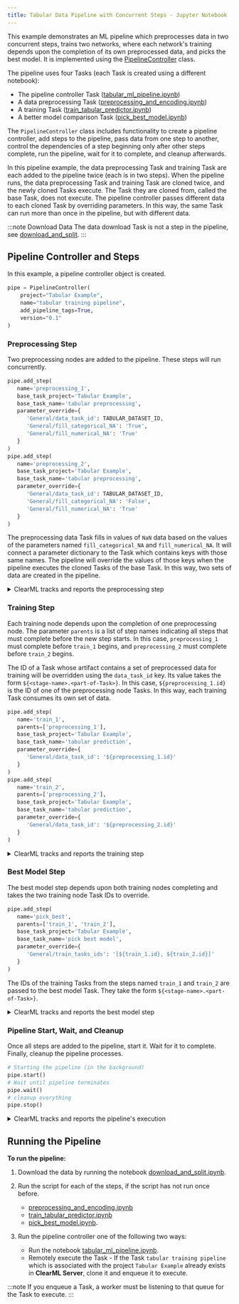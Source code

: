 ```yaml
---
title: Tabular Data Pipeline with Concurrent Steps - Jupyter Notebook 
---
```


This example demonstrates an ML pipeline which preprocesses data in two concurrent steps, trains two networks, where each 
network's training depends upon the completion of its own preprocessed data, and picks the best model. It is implemented 
using the [PipelineController](../../../../../references/sdk/automation_controller_pipelinecontroller.md) 
class.

The pipeline uses four Tasks (each Task is created using a different notebook): 

* The pipeline controller Task ([tabular_ml_pipeline.ipynb](https://github.com/allegroai/clearml/blob/master/examples/frameworks/pytorch/notebooks/table/tabular_ml_pipeline.ipynb))
* A data preprocessing Task ([preprocessing_and_encoding.ipynb](https://github.com/allegroai/clearml/blob/master/examples/frameworks/pytorch/notebooks/table/preprocessing_and_encoding.ipynb))
* A training Task ([train_tabular_predictor.ipynb](https://github.com/allegroai/clearml/blob/master/examples/frameworks/pytorch/notebooks/table/train_tabular_predictor.ipynb))
* A better model comparison Task ([pick_best_model.ipynb](https://github.com/allegroai/clearml/blob/master/examples/frameworks/pytorch/notebooks/table/pick_best_model.ipynb))

The `PipelineController` class includes functionality to create a pipeline controller, add steps to the pipeline, pass data from one step to another, control the dependencies of a step beginning only after other steps complete, run the pipeline, wait for it to complete, and cleanup afterwards.

In this pipeline example, the data preprocessing Task and training Task are each added to the pipeline twice (each is in two steps). When the pipeline runs, the data preprocessing Task and training Task are cloned twice, and the newly cloned Tasks execute. The Task they are cloned from, called the base Task, does not execute. The pipeline controller passes different data to each cloned Task by overriding parameters. In this way, the same Task can run more than once in the pipeline, but with different data.

:::note Download Data
The data download Task is not a step in the pipeline, see [download_and_split](https://github.com/allegroai/clearml/blob/master/examples/frameworks/pytorch/notebooks/table/download_and_split.ipynb).
:::
    
## Pipeline Controller and Steps

In this example, a pipeline controller object is created.

```python
pipe = PipelineController(    
    project="Tabular Example",
    name="tabular training pipeline", 
    add_pipeline_tags=True, 
    version="0.1"
)
```
    
### Preprocessing Step

Two preprocessing nodes are added to the pipeline. These steps will run concurrently.

```python
pipe.add_step(
   name='preprocessing_1', 
   base_task_project='Tabular Example', 
   base_task_name='tabular preprocessing',
   parameter_override={
      'General/data_task_id': TABULAR_DATASET_ID,
      'General/fill_categorical_NA': 'True',
      'General/fill_numerical_NA': 'True'
   }
)
pipe.add_step(
   name='preprocessing_2', 
   base_task_project='Tabular Example', 
   base_task_name='tabular preprocessing',
   parameter_override={
      'General/data_task_id': TABULAR_DATASET_ID,
      'General/fill_categorical_NA': 'False',
      'General/fill_numerical_NA': 'True'
   }
)

```    
    

The preprocessing data Task fills in values of `NaN` data based on the values of the parameters named `fill_categorical_NA` 
and `fill_numerical_NA`. It will connect a parameter dictionary to the Task which contains keys with those same names. 
The pipeline will override the values of those keys when the pipeline executes the cloned Tasks of the base Task. In this way, 
two sets of data are created in the pipeline.

<details className="cml-expansion-panel info">
<summary className="cml-expansion-panel-summary">ClearML tracks and reports the preprocessing step</summary>
<div className="cml-expansion-panel-content">

In the preprocessing data Task, the parameter values in ``data_task_id``, ``fill_categorical_NA``, and ``fill_numerical_NA`` are overridden.
```python
configuration_dict = {
   'data_task_id': TABULAR_DATASET_ID,
   'fill_categorical_NA': True, 
   'fill_numerical_NA': True
}
configuration_dict = task.connect(configuration_dict)  # enabling configuration override by clearml
```

ClearML tracks and reports each instance of the preprocessing Task.

The raw data appears as a table in **RESULTS** **>** **PLOTS**.

These images are from one of the two preprocessing Tasks.
   
![image](../../../../../img/preprocessing_and_encoding_02.png)

The data after filling NA values is also reported.
   
![image](../../../../../img/preprocessing_and_encoding_03.png)
   
After an outcome dictionary (label enumeration) is created, it appears in **ARTIFACTS** **>** **OTHER** **>** **Outcome Dictionary**.

![image](../../../../../img/preprocessing_and_encoding_04.png)

The training and validation data is labeled with the encoding and reported as table.
   
![image](../../../../../img/preprocessing_and_encoding_05.png)

The column categories are created and uploaded as artifacts, which appear in appears in **ARTIFACTS** **>** **OTHER** **>** **Outcome Dictionary**.
   
![image](../../../../../img/preprocessing_and_encoding_06.png)

Finally, the training data and validation data are stored as artifacts.
   
![image](../../../../../img/preprocessing_and_encoding_07.png)   

</div>
</details>
   

### Training Step

Each training node depends upon the completion of one preprocessing node. The parameter `parents` is a list of step names indicating all steps that must complete before the new step starts. In this case, `preprocessing_1` must complete before `train_1` begins, and `preprocessing_2` must complete before `train_2` begins.

The ID of a Task whose artifact contains a set of preprocessed data for training will be overridden using the `data_task_id` key. Its value takes the form `${<stage-name>.<part-of-Task>}`. In this case, `${preprocessing_1.id}` is the ID of one of the preprocessing node Tasks. In this way, each training Task consumes its own set of data.

```python
pipe.add_step(
   name='train_1', 
   parents=['preprocessing_1'],
   base_task_project='Tabular Example', 
   base_task_name='tabular prediction',
   parameter_override={
      'General/data_task_id': '${preprocessing_1.id}'
   }
)
pipe.add_step(
   name='train_2', 
   parents=['preprocessing_2'],
   base_task_project='Tabular Example', 
   base_task_name='tabular prediction',
   parameter_override={
      'General/data_task_id': '${preprocessing_2.id}'
   }
)
```
   
<details className="cml-expansion-panel info">
<summary className="cml-expansion-panel-summary">ClearML tracks and reports the training step</summary>
<div className="cml-expansion-panel-content">

In the training Task, the ``data_task_id`` parameter value is overridden. This allows the pipeline controller to pass a 
different Task ID to each instance of training, where each Task has an artifact containing different data.
  
```python
configuration_dict = {
    'data_task_id': TABULAR_DATASET_ID, 
    'number_of_epochs': 15, 'batch_size': 100, 'dropout': 0.3, 'base_lr': 0.1
}
configuration_dict = task.connect(configuration_dict)  # enabling configuration override by clearml
   ```
    
ClearML tracks and reports the training step with each instance of the newly cloned and executed training Task.

ClearML automatically logs training loss and learning. They appear in **RESULTS** **>** **SCALARS**.

The following images show one of the two training Tasks.

![image](../../../../../img/train_tabular_predictor_04.png)

Parameter dictionaries appear in the **General** subsection.

![image](../../../../../img/train_tabular_predictor_01.png)
   
The TensorFlow Definitions appear in the **TF_DEFINE** subsection.

![image](../../../../../img/train_tabular_predictor_02.png)
   
</div>
</details>
   

### Best Model Step

The best model step depends upon both training nodes completing and takes the two training node Task IDs to override.

```python
pipe.add_step(
   name='pick_best', 
   parents=['train_1', 'train_2'],
   base_task_project='Tabular Example', 
   base_task_name='pick best model',
   parameter_override={
      'General/train_tasks_ids': '[${train_1.id}, ${train_2.id}]'
   }
)           
```
       
The IDs of the training Tasks from the steps named `train_1` and `train_2` are passed to the best model Task. They take the form `${<stage-name>.<part-of-Task>}`.           

<details className="cml-expansion-panel info">
<summary className="cml-expansion-panel-summary">ClearML tracks and reports the best model step</summary>
<div className="cml-expansion-panel-content">

In the best model Task, the `train_tasks_ids` parameter is overridden with the Task IDs of the two training tasks.

```python
configuration_dict = {
   'train_tasks_ids': 
      ['c9bff3d15309487a9e5aaa00358ff091', 'c9bff3d15309487a9e5aaa00358ff091']
}
configuration_dict = task.connect(configuration_dict)  # enabling configuration override by clearml
```

The logs show the Task ID and accuracy for the best model in **RESULTS** **>** **LOGS**.
   
![image](../../../../../img/tabular_training_pipeline_02.png)
   
The link to the model details is in **ARTIFACTS** **>** **Output Model** .
        
![image](../../../../../img/tabular_training_pipeline_03.png)
   
The model details appear in the **MODELS** table **>** **>GENERAL**.
   
![image](../../../../../img/tabular_training_pipeline_04.png)
   
</div>
</details>
   

### Pipeline Start, Wait, and Cleanup

Once all steps are added to the pipeline, start it. Wait for it to complete. Finally, cleanup the pipeline processes.

```python
# Starting the pipeline (in the background)
pipe.start()
# Wait until pipeline terminates
pipe.wait()
# cleanup everything
pipe.stop()
```

<details className="cml-expansion-panel info">
<summary className="cml-expansion-panel-summary">ClearML tracks and reports the pipeline's execution</summary>
<div className="cml-expansion-panel-content">

ClearML reports the pipeline with its steps in **RESULTS** **>** **PLOTS**.
   
![image](../../../../../img/tabular_training_pipeline_01.png)
   
By hovering over a step or path between nodes, you can view information about it.
       
![image](../../../../../img/tabular_training_pipeline_06.png)
   
</div>
</details>


## Running the Pipeline

**To run the pipeline:**

1. Download the data by running the notebook [download_and_split.ipynb](https://github.com/allegroai/clearml/blob/master/examples/frameworks/pytorch/notebooks/table/download_and_split.ipynb).

1. Run the script for each of the steps, if the script has not run once before.

    * [preprocessing_and_encoding.ipynb](https://github.com/allegroai/clearml/blob/master/examples/frameworks/pytorch/notebooks/table/preprocessing_and_encoding.ipynb)
    * [train_tabular_predictor.ipynb](https://github.com/allegroai/clearml/blob/master/examples/frameworks/pytorch/notebooks/table/train_tabular_predictor.ipynb)
    * [pick_best_model.ipynb](https://github.com/allegroai/clearml/blob/master/examples/frameworks/pytorch/notebooks/table/pick_best_model.ipynb).

1. Run the pipeline controller one of the following two ways:

    * Run the notebook [tabular_ml_pipeline.ipynb](https://github.com/allegroai/clearml/blob/master/examples/frameworks/pytorch/notebooks/table/tabular_ml_pipeline.ipynb).
    * Remotely execute the Task - If the Task `tabular training pipeline` which is associated with the project `Tabular Example` already exists in **ClearML Server**, clone it and enqueue it to execute.  
      

:::note 
If you enqueue a Task, a worker must be listening to that queue for the Task to execute.
:::